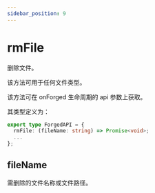 ```yaml
---
sidebar_position: 9
---
```


# rmFile

删除文件。

该方法可用于任何文件类型。

该方法可在 onForged 生命周期的 api 参数上获取。

其类型定义为：

```ts
export type ForgedAPI = {
  rmFile: (fileName: string) => Promise<void>;
  ...
};
```

## fileName

需删除的文件名称或文件路径。
